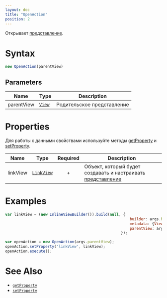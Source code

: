 ```yaml
---
layout: doc
title: "OpenAction"
position: 2
---
```


Открывает [представление](../../Elements/View/).

# Syntax

```js
new OpenAction(parentView)
```
## Parameters

|Name|Type|Description|
|----|----------|---------|
|parentView|[`View`](../../Elements/View/)| Родительское представление |

# Properties

Для работы с данными свойствами используйте методы [getProperty](../BaseAction/BaseAction.getProperty/) и [setProperty](../BaseAction/BaseAction.setProperty/).

|Name|Type|Required|Description|
|----|----|:--:|-----------|
|linkView|[`LinkView`](../../LinkView/)| + |Объект, который будет создавать и настраивать [представление](../../Elements/View/)|


# Examples

```js
var linkView = (new InlineViewBuilder()).build(null, {
														builder: args.builder, 
														metadata: {View: viewMetadata}, 
														parentView: args.parentView
													});

var openAction = new OpenAction(args.parentView);
openAction.setProperty('linkView', linkView);
openAction.execute();
```

# See Also

* [`getProperty`](../BaseAction/BaseAction.getProperty/)
* [`setProperty`](../BaseAction/BaseAction.setProperty/)